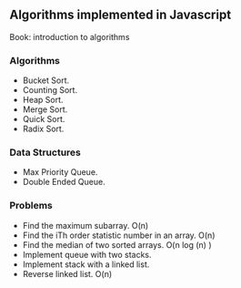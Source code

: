 ## Algorithms implemented in Javascript

 
Book: introduction to algorithms

### Algorithms
- Bucket Sort.
- Counting Sort.
- Heap Sort.
- Merge Sort.
- Quick Sort.
- Radix Sort.



### Data Structures
- Max Priority Queue.
- Double Ended Queue.


### Problems
- Find the maximum subarray. O(n)
- Find the iTh order statistic number in an array. O(n)
- Find the median of two sorted arrays. O(n log (n) )
- Implement queue with two stacks.
- Implement stack with a linked list.
- Reverse linked list. O(n)

